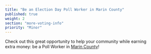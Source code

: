 ```yaml
---
title: "Be an Election Day Poll Worker in Marin County"
published: true
weight: 2
section: "more-voting-info"
priority: "Minor"
---
```


Check out this great opportunity to help your community while earning extra money: be a Poll Worker in [Marin County](https://www.marincounty.org/depts/rv/poll-workers/become-a-poll-worker)! 